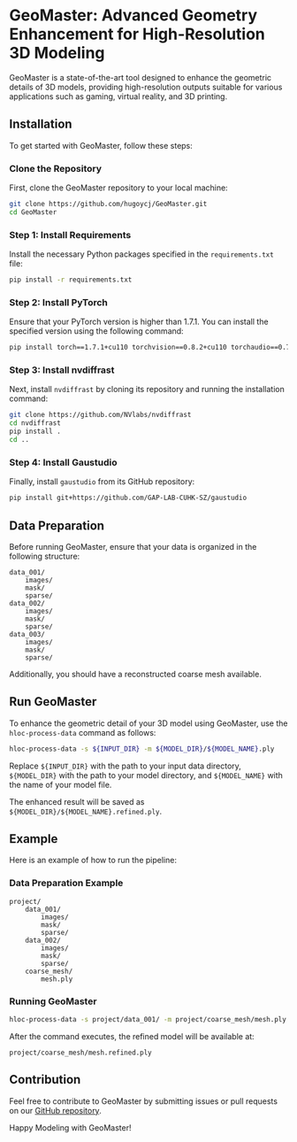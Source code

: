 # GeoMaster: Advanced Geometry Enhancement for High-Resolution 3D Modeling

GeoMaster is a state-of-the-art tool designed to enhance the geometric details of 3D models, providing high-resolution outputs suitable for various applications such as gaming, virtual reality, and 3D printing.

## Installation

To get started with GeoMaster, follow these steps:

### Clone the Repository

First, clone the GeoMaster repository to your local machine:
```bash
git clone https://github.com/hugoycj/GeoMaster.git
cd GeoMaster
```

### Step 1: Install Requirements

Install the necessary Python packages specified in the `requirements.txt` file:
```bash
pip install -r requirements.txt
```

### Step 2: Install PyTorch

Ensure that your PyTorch version is higher than 1.7.1. You can install the specified version using the following command:
```bash
pip install torch==1.7.1+cu110 torchvision==0.8.2+cu110 torchaudio==0.7.2 -f https://download.pytorch.org/whl/torch_stable.html
```

### Step 3: Install nvdiffrast

Next, install `nvdiffrast` by cloning its repository and running the installation command:
```bash
git clone https://github.com/NVlabs/nvdiffrast
cd nvdiffrast
pip install .
cd ..
```

### Step 4: Install Gaustudio

Finally, install `gaustudio` from its GitHub repository:
```bash
pip install git+https://github.com/GAP-LAB-CUHK-SZ/gaustudio
```

## Data Preparation

Before running GeoMaster, ensure that your data is organized in the following structure:
```
data_001/
    images/
    mask/
    sparse/
data_002/
    images/
    mask/
    sparse/
data_003/
    images/
    mask/
    sparse/
```
Additionally, you should have a reconstructed coarse mesh available.

## Run GeoMaster

To enhance the geometric detail of your 3D model using GeoMaster, use the `hloc-process-data` command as follows:
```bash
hloc-process-data -s ${INPUT_DIR} -m ${MODEL_DIR}/${MODEL_NAME}.ply
```
Replace `${INPUT_DIR}` with the path to your input data directory, `${MODEL_DIR}` with the path to your model directory, and `${MODEL_NAME}` with the name of your model file.

The enhanced result will be saved as `${MODEL_DIR}/${MODEL_NAME}.refined.ply`.

## Example

Here is an example of how to run the pipeline:

### Data Preparation Example
```
project/
    data_001/
        images/
        mask/
        sparse/
    data_002/
        images/
        mask/
        sparse/
    coarse_mesh/
        mesh.ply
```

### Running GeoMaster
```bash
hloc-process-data -s project/data_001/ -m project/coarse_mesh/mesh.ply
```

After the command executes, the refined model will be available at:
```
project/coarse_mesh/mesh.refined.ply
```

## Contribution

Feel free to contribute to GeoMaster by submitting issues or pull requests on our [GitHub repository](https://github.com/hugoycj/GeoMaster).

Happy Modeling with GeoMaster!
